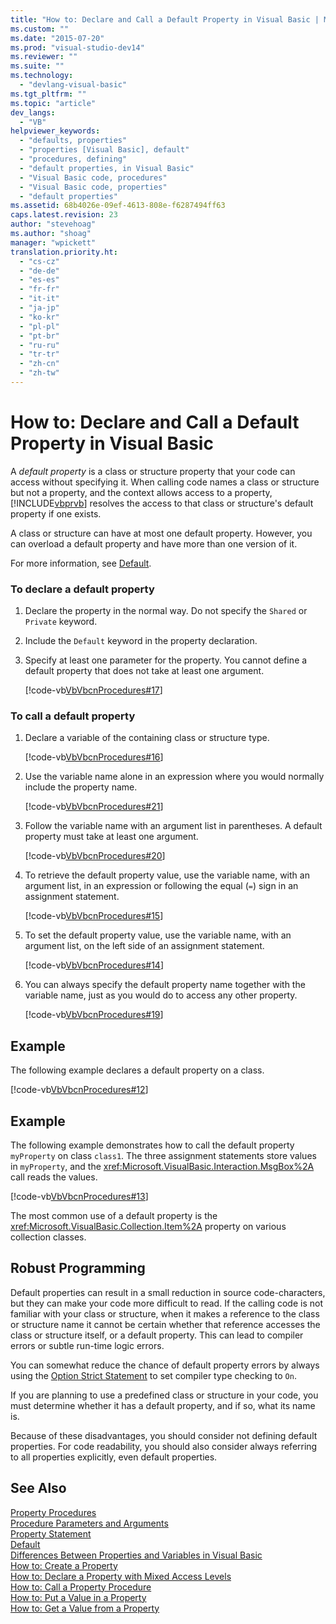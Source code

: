 ```yaml
---
title: "How to: Declare and Call a Default Property in Visual Basic | Microsoft Docs"
ms.custom: ""
ms.date: "2015-07-20"
ms.prod: "visual-studio-dev14"
ms.reviewer: ""
ms.suite: ""
ms.technology: 
  - "devlang-visual-basic"
ms.tgt_pltfrm: ""
ms.topic: "article"
dev_langs: 
  - "VB"
helpviewer_keywords: 
  - "defaults, properties"
  - "properties [Visual Basic], default"
  - "procedures, defining"
  - "default properties, in Visual Basic"
  - "Visual Basic code, procedures"
  - "Visual Basic code, properties"
  - "default properties"
ms.assetid: 68b4026e-09ef-4613-808e-f6287494ff63
caps.latest.revision: 23
author: "stevehoag"
ms.author: "shoag"
manager: "wpickett"
translation.priority.ht: 
  - "cs-cz"
  - "de-de"
  - "es-es"
  - "fr-fr"
  - "it-it"
  - "ja-jp"
  - "ko-kr"
  - "pl-pl"
  - "pt-br"
  - "ru-ru"
  - "tr-tr"
  - "zh-cn"
  - "zh-tw"
---
```

# How to: Declare and Call a Default Property in Visual Basic
A *default property* is a class or structure property that your code can access without specifying it. When calling code names a class or structure but not a property, and the context allows access to a property, [!INCLUDE[vbprvb](../../../../csharp/programming-guide/concepts/linq/includes/vbprvb_md.md)] resolves the access to that class or structure's default property if one exists.  
  
 A class or structure can have at most one default property. However, you can overload a default property and have more than one version of it.  
  
 For more information, see [Default](../../../../visual-basic/language-reference/modifiers/default.md).  
  
### To declare a default property  
  
1.  Declare the property in the normal way. Do not specify the `Shared` or `Private` keyword.  
  
2.  Include the `Default` keyword in the property declaration.  
  
3.  Specify at least one parameter for the property. You cannot define a default property that does not take at least one argument.  
  
     [!code-vb[VbVbcnProcedures#17](../../../../visual-basic/language-reference/procedures/codesnippet/VisualBasic/how-to-declare-and-call-a-default-property-in-visual-basic_1.vb)]  
  
### To call a default property  
  
1.  Declare a variable of the containing class or structure type.  
  
     [!code-vb[VbVbcnProcedures#16](../../../../visual-basic/language-reference/procedures/codesnippet/VisualBasic/how-to-declare-and-call-a-default-property-in-visual-basic_2.vb)]  
  
2.  Use the variable name alone in an expression where you would normally include the property name.  
  
     [!code-vb[VbVbcnProcedures#21](../../../../visual-basic/language-reference/procedures/codesnippet/VisualBasic/how-to-declare-and-call-a-default-property-in-visual-basic_3.vb)]  
  
3.  Follow the variable name with an argument list in parentheses. A default property must take at least one argument.  
  
     [!code-vb[VbVbcnProcedures#20](../../../../visual-basic/language-reference/procedures/codesnippet/VisualBasic/how-to-declare-and-call-a-default-property-in-visual-basic_4.vb)]  
  
4.  To retrieve the default property value, use the variable name, with an argument list, in an expression or following the equal (`=`) sign in an assignment statement.  
  
     [!code-vb[VbVbcnProcedures#15](../../../../visual-basic/language-reference/procedures/codesnippet/VisualBasic/how-to-declare-and-call-a-default-property-in-visual-basic_5.vb)]  
  
5.  To set the default property value, use the variable name, with an argument list, on the left side of an assignment statement.  
  
     [!code-vb[VbVbcnProcedures#14](../../../../visual-basic/language-reference/procedures/codesnippet/VisualBasic/how-to-declare-and-call-a-default-property-in-visual-basic_6.vb)]  
  
6.  You can always specify the default property name together with the variable name, just as you would do to access any other property.  
  
     [!code-vb[VbVbcnProcedures#19](../../../../visual-basic/language-reference/procedures/codesnippet/VisualBasic/how-to-declare-and-call-a-default-property-in-visual-basic_7.vb)]  
  
## Example  
 The following example declares a default property on a class.  
  
 [!code-vb[VbVbcnProcedures#12](../../../../visual-basic/language-reference/procedures/codesnippet/VisualBasic/how-to-declare-and-call-a-default-property-in-visual-basic_8.vb)]  
  
## Example  
 The following example demonstrates how to call the default property `myProperty` on class `class1`. The three assignment statements store values in `myProperty`, and the <xref:Microsoft.VisualBasic.Interaction.MsgBox%2A> call reads the values.  
  
 [!code-vb[VbVbcnProcedures#13](../../../../visual-basic/language-reference/procedures/codesnippet/VisualBasic/how-to-declare-and-call-a-default-property-in-visual-basic_9.vb)]  
  
 The most common use of a default property is the <xref:Microsoft.VisualBasic.Collection.Item%2A> property on various collection classes.  
  
## Robust Programming  
 Default properties can result in a small reduction in source code-characters, but they can make your code more difficult to read. If the calling code is not familiar with your class or structure, when it makes a reference to the class or structure name it cannot be certain whether that reference accesses the class or structure itself, or a default property. This can lead to compiler errors or subtle run-time logic errors.  
  
 You can somewhat reduce the chance of default property errors by always using the [Option Strict Statement](../../../../visual-basic/language-reference/statements/option-strict-statement.md) to set compiler type checking to `On`.  
  
 If you are planning to use a predefined class or structure in your code, you must determine whether it has a default property, and if so, what its name is.  
  
 Because of these disadvantages, you should consider not defining default properties. For code readability, you should also consider always referring to all properties explicitly, even default properties.  
  
## See Also  
 [Property Procedures](../../../../visual-basic/language-reference/procedures/property-procedures.md)   
 [Procedure Parameters and Arguments](../../../../visual-basic/language-reference/procedures/procedure-parameters-and-arguments.md)   
 [Property Statement](../../../../visual-basic/language-reference/statements/property-statement.md)   
 [Default](../../../../visual-basic/language-reference/modifiers/default.md)   
 [Differences Between Properties and Variables in Visual Basic](../../../../visual-basic/language-reference/procedures/differences-between-properties-and-variables-in-visual-basic.md)   
 [How to: Create a Property](../../../../visual-basic/language-reference/procedures/how-to-create-a-property.md)   
 [How to: Declare a Property with Mixed Access Levels](../../../../visual-basic/language-reference/procedures/how-to-declare-a-property-with-mixed-access-levels.md)   
 [How to: Call a Property Procedure](../../../../visual-basic/language-reference/procedures/how-to-call-a-property-procedure.md)   
 [How to: Put a Value in a Property](../../../../visual-basic/language-reference/procedures/how-to-put-a-value-in-a-property.md)   
 [How to: Get a Value from a Property](../../../../visual-basic/language-reference/procedures/how-to-get-a-value-from-a-property.md)